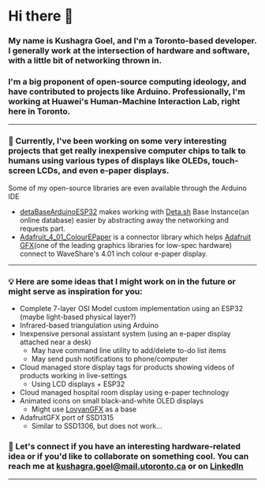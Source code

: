 # Hi there 👋
### My name is Kushagra Goel, and I'm a Toronto-based developer. I generally work at the intersection of hardware and software, with a little bit of networking thrown in.

### I'm a big proponent of open-source computing ideology, and have contributed to projects like Arduino. Professionally, I'm working at Huawei's Human-Machine Interaction Lab, right here in Toronto.

---

### 🔭 Currently, I've been working on some very interesting projects that get really inexpensive computer chips to talk to humans using various types of displays like OLEDs, touch-screen LCDs, and even e-paper displays.

Some of my open-source libraries are even available through the Arduino IDE

* [detaBaseArduinoESP32](https://github.com/A223D/detaBaseArduinoESP32) makes working with [Deta.sh](https://deta.sh) Base Instance(an online database) easier by abstracting away the networking and requests part.
* [Adafruit_4_01_ColourEPaper](https://github.com/A223D/Adafruit_4_01_ColourEPaper) is a connector library which helps [Adafruit GFX](https://github.com/adafruit/Adafruit-GFX-Library)(one of the leading graphics libraries for low-spec hardware) connect to WaveShare's 4.01 inch colour e-paper display.

---

### 💡 Here are some ideas that I might work on in the future or might serve as inspiration for you:

* Complete 7-layer OSI Model custom implementation using an ESP32 (maybe light-based physical layer?)
* Infrared-based triangulation using Arduino
* Inexpensive personal assistant system (using an e-paper display attached near a desk)
  * May have command line utility to add/delete to-do list items
  * May send push notifications to phone/computer
* Cloud managed store display tags for products showing videos of products working in live-settings
  * Using LCD displays + ESP32
* Cloud managed hospital room display using e-paper technology
* Animated icons on small black-and-white OLED displays
  * Might use [LovyanGFX](https://github.com/lovyan03/LovyanGFX) as a base
* AdafruitGFX port of SSD1315
  * Similar to SSD1306, but does not work...


### 🔗 Let's connect if you have an interesting hardware-related idea or if you'd like to collaborate on something cool. You can reach me at [kushagra.goel@mail.utoronto.ca](mailto:kushagra.goel@mail.utoronto.ca) or on [LinkedIn](https://www.linkedin.com/in/k-goel/)

---


<!--
### 👨‍💻 I love participating in hackathons and engineering competitions. Here are some of my previous results:

#### • 1<sup>st</sup> in the Canadian Engineering Competition(National) 2022(high-efficiency energy storage device)
#### • 2<sup>nd</sup> in the Ontario Engineering Competition(Provincial) 2022(parcel delivery robot)
#### • 1<sup>st</sup> in the UofT Engineering Competition(University) 2022(game-playing robot)



**A223D/A223D** is a ✨ _special_ ✨ repository because its `README.md` (this file) appears on your GitHub profile.

Here are some ideas to get you started:

- 🔭 I’m currently working on ...
- 🌱 I’m currently learning ...
- 👯 I’m looking to collaborate on ...
- 🤔 I’m looking for help with ...
- 💬 Ask me about ...
- 📫 How to reach me: ...
- 😄 Pronouns: ...
- ⚡ Fun fact: ...
-->

